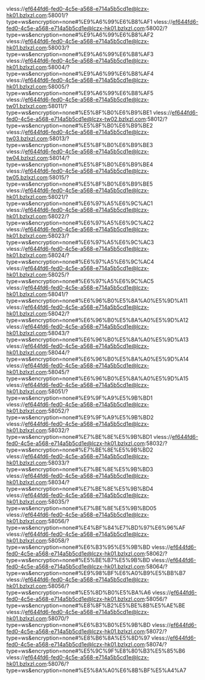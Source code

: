 vless://ef644fd6-fed0-4c5e-a568-e714a5b5cd1e@lczx-hk01.bzlxzl.com:58001/?type=ws&encryption=none#%E9%A6%99%E6%B8%AF1
vless://ef644fd6-fed0-4c5e-a568-e714a5b5cd1e@lczx-hk01.bzlxzl.com:58002/?type=ws&encryption=none#%E9%A6%99%E6%B8%AF2
vless://ef644fd6-fed0-4c5e-a568-e714a5b5cd1e@lczx-hk01.bzlxzl.com:58003/?type=ws&encryption=none#%E9%A6%99%E6%B8%AF3
vless://ef644fd6-fed0-4c5e-a568-e714a5b5cd1e@lczx-hk01.bzlxzl.com:58004/?type=ws&encryption=none#%E9%A6%99%E6%B8%AF4
vless://ef644fd6-fed0-4c5e-a568-e714a5b5cd1e@lczx-hk01.bzlxzl.com:58005/?type=ws&encryption=none#%E9%A6%99%E6%B8%AF5
vless://ef644fd6-fed0-4c5e-a568-e714a5b5cd1e@lczx-tw01.bzlxzl.com:58011/?type=ws&encryption=none#%E5%8F%B0%E6%B9%BE1
vless://ef644fd6-fed0-4c5e-a568-e714a5b5cd1e@lczx-tw02.bzlxzl.com:58012/?type=ws&encryption=none#%E5%8F%B0%E6%B9%BE2
vless://ef644fd6-fed0-4c5e-a568-e714a5b5cd1e@lczx-tw03.bzlxzl.com:58013/?type=ws&encryption=none#%E5%8F%B0%E6%B9%BE3
vless://ef644fd6-fed0-4c5e-a568-e714a5b5cd1e@lczx-tw04.bzlxzl.com:58014/?type=ws&encryption=none#%E5%8F%B0%E6%B9%BE4
vless://ef644fd6-fed0-4c5e-a568-e714a5b5cd1e@lczx-tw05.bzlxzl.com:58015/?type=ws&encryption=none#%E5%8F%B0%E6%B9%BE5
vless://ef644fd6-fed0-4c5e-a568-e714a5b5cd1e@lczx-hk01.bzlxzl.com:58021/?type=ws&encryption=none#%E6%97%A5%E6%9C%AC1
vless://ef644fd6-fed0-4c5e-a568-e714a5b5cd1e@lczx-hk01.bzlxzl.com:58022/?type=ws&encryption=none#%E6%97%A5%E6%9C%AC2
vless://ef644fd6-fed0-4c5e-a568-e714a5b5cd1e@lczx-hk01.bzlxzl.com:58023/?type=ws&encryption=none#%E6%97%A5%E6%9C%AC3
vless://ef644fd6-fed0-4c5e-a568-e714a5b5cd1e@lczx-hk01.bzlxzl.com:58024/?type=ws&encryption=none#%E6%97%A5%E6%9C%AC4
vless://ef644fd6-fed0-4c5e-a568-e714a5b5cd1e@lczx-hk01.bzlxzl.com:58025/?type=ws&encryption=none#%E6%97%A5%E6%9C%AC5
vless://ef644fd6-fed0-4c5e-a568-e714a5b5cd1e@lczx-hk01.bzlxzl.com:58041/?type=ws&encryption=none#%E6%96%B0%E5%8A%A0%E5%9D%A11
vless://ef644fd6-fed0-4c5e-a568-e714a5b5cd1e@lczx-hk01.bzlxzl.com:58042/?type=ws&encryption=none#%E6%96%B0%E5%8A%A0%E5%9D%A12
vless://ef644fd6-fed0-4c5e-a568-e714a5b5cd1e@lczx-hk01.bzlxzl.com:58043/?type=ws&encryption=none#%E6%96%B0%E5%8A%A0%E5%9D%A13
vless://ef644fd6-fed0-4c5e-a568-e714a5b5cd1e@lczx-hk01.bzlxzl.com:58044/?type=ws&encryption=none#%E6%96%B0%E5%8A%A0%E5%9D%A14
vless://ef644fd6-fed0-4c5e-a568-e714a5b5cd1e@lczx-hk01.bzlxzl.com:58045/?type=ws&encryption=none#%E6%96%B0%E5%8A%A0%E5%9D%A15
vless://ef644fd6-fed0-4c5e-a568-e714a5b5cd1e@lczx-hk01.bzlxzl.com:58051/?type=ws&encryption=none#%E9%9F%A9%E5%9B%BD1
vless://ef644fd6-fed0-4c5e-a568-e714a5b5cd1e@lczx-hk01.bzlxzl.com:58052/?type=ws&encryption=none#%E9%9F%A9%E5%9B%BD2
vless://ef644fd6-fed0-4c5e-a568-e714a5b5cd1e@lczx-hk01.bzlxzl.com:58032/?type=ws&encryption=none#%E7%BE%8E%E5%9B%BD1
vless://ef644fd6-fed0-4c5e-a568-e714a5b5cd1e@lczx-hk01.bzlxzl.com:58032/?type=ws&encryption=none#%E7%BE%8E%E5%9B%BD2
vless://ef644fd6-fed0-4c5e-a568-e714a5b5cd1e@lczx-hk01.bzlxzl.com:58033/?type=ws&encryption=none#%E7%BE%8E%E5%9B%BD3
vless://ef644fd6-fed0-4c5e-a568-e714a5b5cd1e@lczx-hk01.bzlxzl.com:58034/?type=ws&encryption=none#%E7%BE%8E%E5%9B%BD4
vless://ef644fd6-fed0-4c5e-a568-e714a5b5cd1e@lczx-hk01.bzlxzl.com:58035/?type=ws&encryption=none#%E7%BE%8E%E5%9B%BD05
vless://ef644fd6-fed0-4c5e-a568-e714a5b5cd1e@lczx-hk01.bzlxzl.com:58056/?type=ws&encryption=none#%E4%BF%84%E7%BD%97%E6%96%AF
vless://ef644fd6-fed0-4c5e-a568-e714a5b5cd1e@lczx-hk01.bzlxzl.com:58058/?type=ws&encryption=none#%E6%B3%95%E5%9B%BD
vless://ef644fd6-fed0-4c5e-a568-e714a5b5cd1e@lczx-hk01.bzlxzl.com:58062/?type=ws&encryption=none#%E5%BE%B7%E5%9B%BD
vless://ef644fd6-fed0-4c5e-a568-e714a5b5cd1e@lczx-hk01.bzlxzl.com:58064/?type=ws&encryption=none#%E9%98%BF%E6%A0%B9%E5%BB%B7
vless://ef644fd6-fed0-4c5e-a568-e714a5b5cd1e@lczx-hk01.bzlxzl.com:58056/?type=ws&encryption=none#%E5%8D%B0%E5%BA%A6
vless://ef644fd6-fed0-4c5e-a568-e714a5b5cd1e@lczx-hk01.bzlxzl.com:58056/?type=ws&encryption=none#%E8%8F%B2%E5%BE%8B%E5%AE%BE
vless://ef644fd6-fed0-4c5e-a568-e714a5b5cd1e@lczx-hk01.bzlxzl.com:58070/?type=ws&encryption=none#%E6%B3%B0%E5%9B%BD
vless://ef644fd6-fed0-4c5e-a568-e714a5b5cd1e@lczx-hk01.bzlxzl.com:58072/?type=ws&encryption=none#%E8%B6%8A%E5%8D%97
vless://ef644fd6-fed0-4c5e-a568-e714a5b5cd1e@lczx-hk01.bzlxzl.com:58074/?type=ws&encryption=none#%E5%9C%9F%E8%80%B3%E5%85%B6
vless://ef644fd6-fed0-4c5e-a568-e714a5b5cd1e@lczx-hk01.bzlxzl.com:58076/?type=ws&encryption=none#%E5%8A%A0%E6%8B%BF%E5%A4%A7
